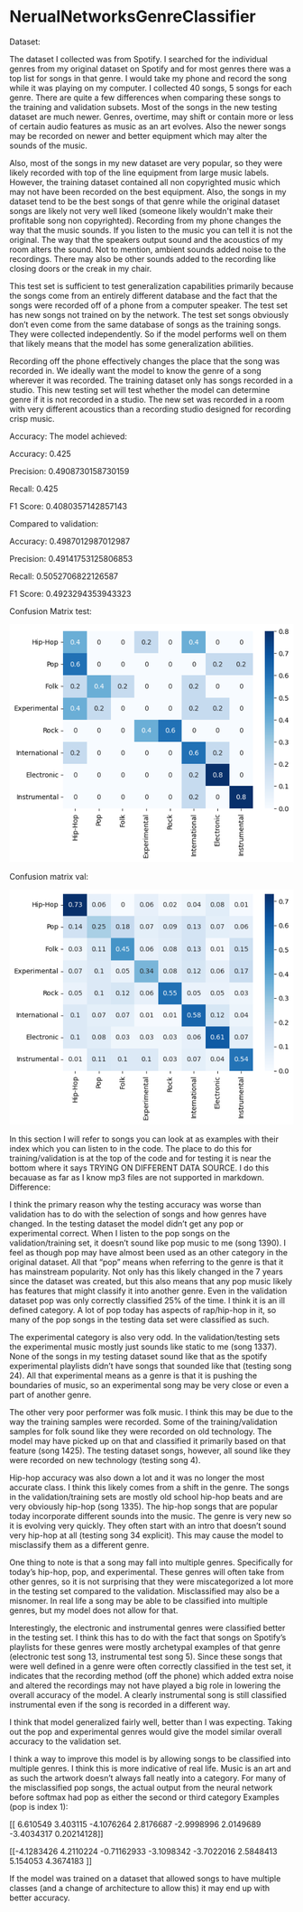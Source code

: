 # NerualNetworksGenreClassifier

Dataset:

The dataset I collected was from Spotify. I searched for the individual genres from my original dataset on Spotify and for most genres there was a top list for songs in that genre. I would take my phone and record the song while it was playing on my computer. I collected 40 songs, 5 songs for each genre. 
There are quite a few differences when comparing these songs to the training and validation subsets. Most of the songs in the new testing dataset are much newer. Genres, overtime, may shift or contain more or less of certain audio features as music as an art evolves. Also the newer songs may be recorded on newer and better equipment which may alter the sounds of the music. 

Also, most of the songs in my new dataset are very popular, so they were likely recorded with top of the line equipment from large music labels. However, the training dataset contained all non copyrighted music which may not have been recorded on the best equipment. Also, the songs in my dataset tend to be the best songs of that genre while the original dataset songs are likely not very well liked (someone likely wouldn't make their profitable song non copyrighted). 
Recording from my phone changes the way that the music sounds. If you listen to the music you can tell it is not the original. The way that the speakers output sound and the acoustics of my room alters the sound. Not to mention, ambient sounds added noise to the recordings. There may also be other sounds added to the recording like closing doors or the creak in my chair. 

This test set is sufficient to test generalization capabilities primarily because the songs come from an entirely different database and the fact that the songs were recorded off of a phone from a computer speaker. The test set has new songs not trained on by the network. The test set songs obviously don’t even come from the same database of songs as the training songs. They were collected independently. So if the model performs well on them that likely means that the model has some generalization abilities. 

Recording off the phone effectively changes the place that the song was recorded in. We ideally want the model to know the genre of a song wherever it was recorded. The training dataset only has songs recorded in a studio. This new testing set will test whether the model can determine genre if it is not recorded in a studio. The new set was recorded in a room with very different acoustics than a recording studio designed for recording crisp music. 

Accuracy:
The model achieved:

Accuracy: 0.425

Precision: 0.4908730158730159

Recall: 0.425

F1 Score: 0.4080357142857143

Compared to validation:

Accuracy: 0.4987012987012987

Precision: 0.49141753125806853

Recall: 0.5052706822126587

F1 Score: 0.4923294353943323





Confusion Matrix test:

![confusion_test](confusion_test.png)

Confusion matrix val:

![confusion_val](confusion_val.png)


In this section I will refer to songs you can look at as examples with their index which you can listen to in the code. The place to do this for training/validation is at the top of the code and for testing it is near the bottom where it says TRYING ON DIFFERENT DATA SOURCE. I do this becauase as far as I know mp3 files are not supported in markdown.
Difference:

I think the primary reason why the testing accuracy was worse than validation has to do with the selection of songs and how genres have changed.  In the testing dataset the model didn’t get any pop or experimental correct. When I listen to the pop songs on the validation/training set, it doesn’t sound like pop music to me (song 1390). I feel as though pop may have almost been used as an other category in the original dataset. All that “pop” means when referring to the genre is that it has mainstream popularity. Not only has this likely changed in the 7 years since the dataset was created, but this also means that any pop music likely has features that might classify it into another genre. Even in the validation dataset pop was only correctly classified 25% of the time. I think it is an ill defined category. A lot of pop today has aspects of rap/hip-hop in it, so many of the pop songs in the testing data set were classified as such.

The experimental category is also very odd. In the validation/testing sets the experimental music mostly just sounds like static to me (song 1337). None of the songs in my testing dataset sound like that as the spotify experimental playlists didn’t have songs that sounded like that (testing song 24). All that experimental means as a genre is that it is pushing the boundaries of music, so an experimental song may be very close or even a part of another genre. 

The other very poor performer was folk music. I think this may be due to the way the training samples were recorded. Some of the training/validation samples for folk sound like they were recorded on old technology. The model may have picked up on that and classified it primarily based on that feature (song 1425). The testing dataset songs, however, all sound like they were recorded on new technology (testing song 4). 

Hip-hop accuracy was also down a lot and it was no longer the most accurate class. I think this likely comes from a shift in the genre. The songs in the validation/training sets are mostly old school hip-hop beats and are very obviously hip-hop (song 1335). The hip-hop songs that are popular today incorporate different sounds into the music. The genre is very new so it is evolving very quickly. They often start with an intro that doesn’t sound very hip-hop at all (testing song 34 explicit). This may cause the model to misclassify them as a different genre.

One thing to note is that a song may fall into multiple genres. Specifically for today’s hip-hop, pop, and experimental. These genres will often take from other genres, so it is not surprising that they were miscategorized a lot more in the testing set compared to the validation. Misclassified may also be a misnomer. In real life a song may be able to be classified into multiple genres, but my model does not allow for that.

Interestingly, the electronic and instrumental genres were classified better in the testing set. I think this has to do with the fact that songs on Spotify’s playlists for these genres were mostly archetypal examples of that genre (electronic test song 13, instrumental test song 5). Since these songs that were well defined in a genre were often correctly classified in the test set, it indicates that the recording method (off the phone) which added extra noise and altered the recordings may not have played a big role in lowering the overall accuracy of the model. A clearly instrumental song is still classified instrumental even if the song is recorded in a different way.

I think that model generalized fairly well, better than I was expecting. Taking out the pop and experimental genres would give the model similar overall accuracy to the validation set. 

I think a way to improve this model is by allowing songs to be classified into multiple genres. I think this is more indicative of real life. Music is an art and as such the artwork doesn’t always fall neatly into a category. For many of the misclassified pop songs, the actual output from the neural network before softmax had pop as either the second or third category
Examples (pop is index 1):

[[ 6.610549    3.403115   -4.1076264   2.8176687  -2.9998996   2.0149689
  -3.4034317   0.20214128]]
  
[[-4.1283426   4.2110224  -0.71162933 -3.1098342  -3.7022016   2.5848413
   5.154053    4.3674183 ]]
   
If the model was trained on a dataset that allowed songs to have multiple classes (and a change of architecture to allow this) it may end up with better accuracy.

